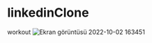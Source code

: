 # linkedinClone
workout
![Ekran görüntüsü 2022-10-02 163451](https://user-images.githubusercontent.com/111339686/193457485-0f686074-2d80-473e-8c09-7586996f57f3.jpg)
